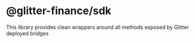 # @glitter-finance/sdk

This library provides clean wrappers around all methods exposed by Glitter deployed bridges

